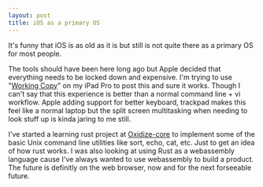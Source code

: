 ```yaml
---
layout: post
title: iOS as a primary OS
---
```



It's funny that iOS is as old as it is but still is not quite there as a primary OS for most people.  

The tools should have been here long ago but Apple decided that everything needs to be locked down and 
expensive.  I'm trying to use "[Working Copy](https://workingcopyapp.com/)" on my iPad Pro to post this and sure it works.  Though I can't say that this experience is better than a normal command line + vi workflow.  Apple adding support for better keyboard, trackpad makes this feel like a normal laptop but the split screen multitasking when needing to look stuff up is kinda jaring to me still.  

I've started a learning rust project at [Oxidize-core](https://github.com/steveftoth/oxidize-core) to implement some of the basic Unix command line utilities like sort, echo, cat, etc.  Just to get an idea of how rust works.  I was also looking at using Rust as a webassembly language cause I've always wanted to use webassembly to build a product.  The future is definitly on the web browser, now and for the next forseeable future.

